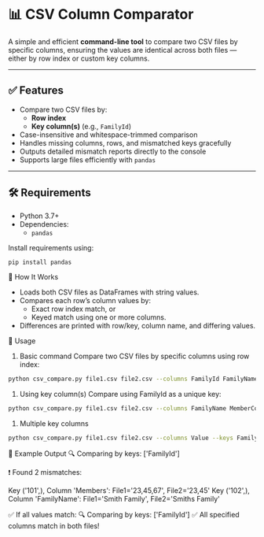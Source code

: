 # 📊 CSV Column Comparator

A simple and efficient **command-line tool** to compare two CSV files by specific columns, ensuring the values are identical across both files — either by row index or custom key columns.

---

## ✅ Features

- Compare two CSV files by:
  - **Row index**
  - **Key column(s)** (e.g., `FamilyId`)
- Case-insensitive and whitespace-trimmed comparison
- Handles missing columns, rows, and mismatched keys gracefully
- Outputs detailed mismatch reports directly to the console
- Supports large files efficiently with `pandas`

---

## 🛠 Requirements

- Python 3.7+
- Dependencies:
  - `pandas`

Install requirements using:
```bash
pip install pandas
```

🔧 How It Works
- Loads both CSV files as DataFrames with string values.
- Compares each row’s column values by:
  - Exact row index match, or
  - Keyed match using one or more columns.
- Differences are printed with row/key, column name, and differing values.

🚀 Usage
1. Basic command
Compare two CSV files by specific columns using row index:
```bash
python csv_compare.py file1.csv file2.csv --columns FamilyId FamilyName MemberCount Members
```

1. Using key column(s)
Compare using FamilyId as a unique key:
```bash
python csv_compare.py file1.csv file2.csv --columns FamilyName MemberCount Members --keys FamilyId
```

1. Multiple key columns
```bash
python csv_compare.py file1.csv file2.csv --columns Value --keys FamilyId MemberId
```

📄 Example Output
🔍 Comparing by keys: ['FamilyId']

❗ Found 2 mismatches:

Key ('101',), Column 'Members': File1='23,45,67', File2='23,45'
Key ('102',), Column 'FamilyName': File1='Smith Family', File2='Smiths Family'

✅ If all values match:
🔍 Comparing by keys: ['FamilyId']
✅ All specified columns match in both files!
